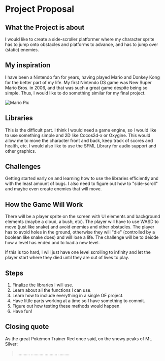 # Project Proposal
## What the Project is about

I would like to create a side-scroller platformer where my character sprite has to jump onto obstacles and platforms to advance, and has to jump over (static) enemies.
## My inspiration

I have been a Nintendo fan for years, having played Mario and Donkey Kong for the better part of my life. My first Nintendo DS game was New Super Mario Bros. in 2006, and that was such a great game despite being so simple. Thus, I would like to do something similar for my final project. 

![Mario Pic](http://www.dlcompare.com/upload/cache/slider/img/new-super-mario-bros-2-3ds-screenshot-1.jpg)

## Libraries

This is the difficult part. I think I would need a game engine, so I would like to use something simple and 2D like Cocos2d-x or Oxygine. This would allow me to move the character front and back, keep track of scores and health, etc. I would also like to use the SFML Library for audio support and other graphics. 

## Challenges

Getting started early on and learning how to use the libraries efficiently and with the least amount of bugs. I also need to figure out how to "side-scroll" and maybe even create enemies that will move. 

## How the Game Will Work

There will be a player sprite on the screen with UI elements and background elements (maybe a cloud, a bush, etc). The player will have to use WASD to move (just like snake) and avoid enemies and other obstacles. The player has to avoid holes in the ground, otherwise they will "die" (controlled by a boolean like snake does) and will lose a life. The challenge will be to deicde how a level has ended and to load a new level. 

If this is too hard, I will just have one level scrolling to infinity and let the player start where they died until they are out of lives to play. 

## Steps

1. Finalize the libraries I will use. 
2. Learn about all the functions I can use.
3. Learn how to include everything in a single OF project.
4. Have little parts working at a time so I have something to commit.
5. Figure out how testing these methods would happen.
6. Have fun!

## Closing quote

As the great Pokémon Trainer Red once said, on the snowy peaks of Mt. Silver:

>..........
>..........
>..........
>.........
